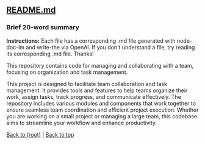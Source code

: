 ## [README.md](README.md)

### Brief 20-word summary
**Instructions:** Each file has a corresponding .md file generated with node-doc-lm and write-the via OpenAI. If you don't understand a file, try reading its corresponding .md file. Thanks!

This repository contains code for managing and collaborating with a team, focusing on organization and task management.

This project is designed to facilitate team collaboration and task management. It provides tools and features to help teams organize their work, assign tasks, track progress, and communicate effectively. The repository includes various modules and components that work together to ensure seamless team coordination and efficient project execution. Whether you are working on a small project or managing a large team, this codebase aims to streamline your workflow and enhance productivity.

[Back to (root)](#root) | [Back to top](#table-of-contents)

